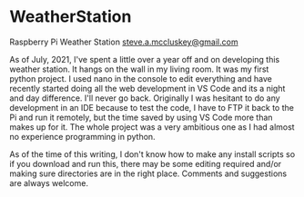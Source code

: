 # WeatherStation
Raspberry Pi Weather Station
steve.a.mccluskey@gmail.com

As of July, 2021, I've spent a little over a year off and on developing this weather station. It hangs on the wall in my living room. It was my first python project. I used nano in the console to edit everything and have recently started doing all the web development in VS Code and its a night and day difference. I'll never go back. Originally I was hesitant to do any development in an IDE because to test the code, I have to FTP it back to the Pi and run it remotely, but the time saved by using VS Code more than makes up for it. The whole project was a very ambitious one as I had almost no experience programming in python. 

As of the time of this writing, I don't know how to make any install scripts so if you download and run this, there may be some editing required and/or making sure directories are in the right place. Comments and suggestions are always welcome. 
